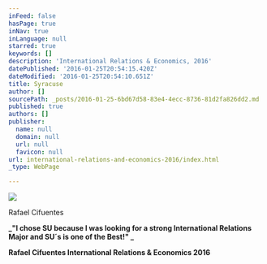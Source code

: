 ```yaml
---
inFeed: false
hasPage: true
inNav: true
inLanguage: null
starred: true
keywords: []
description: 'International Relations & Economics, 2016'
datePublished: '2016-01-25T20:54:15.420Z'
dateModified: '2016-01-25T20:54:10.651Z'
title: Syracuse
author: []
sourcePath: _posts/2016-01-25-6bd67d58-83e4-4ecc-8736-81d2fa826dd2.md
published: true
authors: []
publisher:
  name: null
  domain: null
  url: null
  favicon: null
url: international-relations-and-economics-2016/index.html
_type: WebPage

---
```

![](https://s3-us-west-2.amazonaws.com/the-grid-img/p/10689242115c6712babee023a2c863d58788c76f.jpg)

Rafael Cifuentes

**_"I chose SU because I was looking for a strong International Relations Major and SU´s is one of the Best!" _**

**Rafael Cifuentes International Relations & Economics 2016**

##